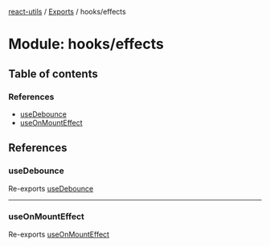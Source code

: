 [react-utils](../README.md) / [Exports](../modules.md) / hooks/effects

# Module: hooks/effects

## Table of contents

### References

- [useDebounce](hooks_effects.md#usedebounce)
- [useOnMountEffect](hooks_effects.md#useonmounteffect)

## References

### useDebounce

Re-exports [useDebounce](hooks_effects_useDebounce.md#usedebounce)

___

### useOnMountEffect

Re-exports [useOnMountEffect](hooks_effects_useOnMountEffect.md#useonmounteffect)
